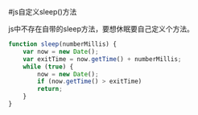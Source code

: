 #js自定义sleep()方法

js中不存在自带的sleep方法，要想休眠要自己定义个方法。
``` javascript
function sleep(numberMillis) { 
	var now = new Date(); 
	var exitTime = now.getTime() + numberMillis; 
	while (true) { 
		now = new Date(); 
		if (now.getTime() > exitTime) 
		return; 
	} 
}
```
